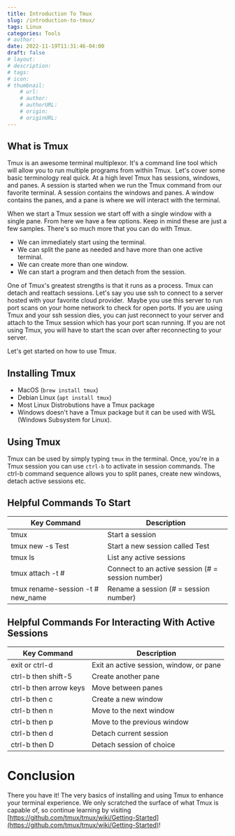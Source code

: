 ```yaml
---
title: Introduction To Tmux
slug: /introduction-to-tmux/
tags: Linux
categories: Tools
# author: 
date: 2022-11-19T11:31:46-04:00
draft: false
# layout: 
# description: 
# tags: 
# icon: 
# thumbnail: 
    # url: 
    # author: 
    # authorURL: 
    # origin: 
    # originURL: 
---
```


## What is Tmux
Tmux is an awesome terminal multiplexor.  It's a command line tool which will allow you to run multiple programs from within Tmux.  Let's cover some basic terminology real quick. At a high level Tmux has sessions, windows, and panes. A session is started when we run the Tmux command from our favorite terminal. A session contains the windows and panes. A window contains the panes, and a pane is where we will interact with the terminal. 

When we start a Tmux session we start off with a single window with a single pane. From here we have a few options. Keep in mind these are just a few samples. There's so much more that you can do with Tmux.

- We can immediately start using the terminal.
- We can split the pane as needed and have more than one active terminal.
- We can create more than one window.
- We can start a program and then detach from the session.

One of Tmux's greatest strengths is that it runs as a process. Tmux can detach and reattach sessions. Let's say you use ssh to connect to a server hosted with your favorite cloud provider.  Maybe you use this server to run port scans on your home network to check for open ports. If you are using Tmux and your ssh session dies, you can just reconnect to your server and attach to the Tmux session which has your port scan running. If you are not using Tmux, you will have to start the scan over after reconnecting to your server.

Let's get started on how to use Tmux.

## Installing Tmux
* MacOS (```brew install tmux```)
* Debian Linux (```apt install tmux```)
* Most Linux Distrobutions have a Tmux package
* Windows doesn't have a Tmux package but it can be used with WSL (Windows Subsystem for Linux).

## Using Tmux
Tmux can be used by simply typing ```tmux``` in the terminal.  Once, you're in a Tmux session you can use ```ctrl-b``` to activate in session commands.  The ctrl-b command sequence allows you to split panes, create new windows, detach active sessions etc.  


## Helpful Commands To Start 

| Key Command  | Description   |
|---|---|
| tmux | Start a session |
| tmux new -s Test | Start a new session called Test   |
| tmux ls | List any active sessions |
| tmux attach -t # | Connect to an active session (# = session number) |
| tmux rename-session -t # new_name | Rename a session (# = session number)  |

## Helpful Commands For Interacting With Active Sessions

| Key Command  | Description   |
|---|---|
| exit or ctrl-d | Exit an active session, window, or pane |
| ctrl-b then shift-5 | Create another pane |
| ctrl-b then arrow keys | Move between panes |
| ctrl-b then c | Create a new window |
| ctrl-b then n | Move to the next window |
| ctrl-b then p | Move to the previous window |
| ctrl-b then d | Detach current session |
| ctrl-b then D | Detach session of choice |

# Conclusion
There you have it! The very basics of installing and using Tmux to enhance your terminal experience. We only scratched the surface of what Tmux is capable of, so continue learning by visiting [https://github.com/tmux/tmux/wiki/Getting-Started](https://github.com/tmux/tmux/wiki/Getting-Started)!
